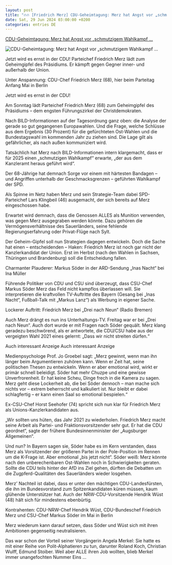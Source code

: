 ```yaml
---
layout: post
title: "🔥🔥 [Friedrich Merz] CDU-Geheimtagung: Merz hat Angst vor „schmutzigem Wahlkampf ..."
date: Sat, 29 Jun 2024 03:00:00 +0200
categories: entries DE
---
```

[CDU-Geheimtagung: Merz hat Angst vor „schmutzigem Wahlkampf ...](https://www.bild.de/politik/inland/cdu-geheimtagung-merz-hat-angst-vor-schmutzigem-wahlkampf-667e87d16f6a605f9b269654)

![CDU-Geheimtagung: Merz hat Angst vor „schmutzigem Wahlkampf ...](https://images.bild.de/667e87d16f6a605f9b269654/4e74b5a9e67fc607052e869fb5dbc52b,303f07c1?w=1280)

Jetzt wird es ernst in der CDU! Parteichef Friedrich Merz lädt zum Geheimgipfel des Präsidiums. Er kämpft gegen Gegner inner- und außerhalb der Union.

Unter Anspannung: CDU-Chef Friedrich Merz (68), hier beim Parteitag Anfang Mai in Berlin

Jetzt wird es ernst in der CDU!

Am Sonntag lädt Parteichef Friedrich Merz (68) zum Geheimgipfel des Präsidiums – dem engsten Führungszirkel der Christdemokraten.

Nach BILD-Informationen auf der Tagesordnung ganz oben: die Analyse der gerade so gut gegangenen Europawahlen. Und die Frage, welche Schlüsse aus dem Ergebnis (30 Prozent) für die gefürchteten Ost-Wahlen und die Bundestagswahl im kommenden Jahr zu ziehen sind. Die Lage gilt als gefährlicher, als nach außen kommuniziert wird.

Tatsächlich hat Merz nach BILD-Informationen intern klargemacht, dass er für 2025 einen „schmutzigen Wahlkampf“ erwarte, „der aus dem Kanzleramt heraus geführt wird“.

Der 68-Jährige hat demnach Sorge vor einem mit härtesten Bandagen – und Angriffen unterhalb der Geschmacksgrenzen – geführten Wahlkampf der SPD.

Als Spinne im Netz haben Merz und sein Strategie-Team dabei SPD-Parteichef Lars Klingbeil (46) ausgemacht, der sich bereits auf Merz eingeschossen habe.

Erwartet wird demnach, dass die Genossen ALLES als Munition verwenden, was gegen Merz ausgegraben werden könnte. Dazu gehören die Vermögensverhältnisse des Sauerländers, seine fehlende Regierungserfahrung oder Privat-Flüge nach Sylt.

Der Geheim-Gipfel soll nun Strategien dagegen entwickeln. Doch die Sache hat einen – entscheidenden – Haken: Friedrich Merz ist noch gar nicht der Kanzlerkandidat der Union. Erst im Herbst (nach den Wahlen in Sachsen, Thüringen und Brandenburg) soll die Entscheidung fallen.

Charmanter Plauderer: Markus Söder in der ARD-Sendung „Inas Nacht“ bei Ina Müller

Führende Politiker von CDU und CSU sind überzeugt, dass CSU-Chef Markus Söder Merz das Feld nicht kampflos überlassen will. Sie interpretieren die kraftvollen TV-Auftritte des Bayern (Gesang bei „Inas Nacht“, Fußball-Talk mit „Markus Lanz“) als Werbung in eigener Sache.

Lockerer Auftritt: Friedrich Merz bei „Drei nach Neun“ (Radio Bremen)

Auch Merz drängt es nun ins Unterhaltungs-TV. Freitag war er bei „Drei nach Neun“. Auch dort wurde er mit Fragen nach Söder gequält. Merz klang geradezu beschwörend, als er antwortete, die CDU/CSU habe aus der vergeigten Wahl 2021 eines gelernt: „Dass wir nicht streiten dürfen.“

Auch interessant Anzeige Auch interessant Anzeige

Medienpsychologe Prof. Jo Groebel sagt: „Merz gewinnt, wenn man ihn länger beim Argumentieren zuhören kann. Wenn er Zeit hat, seine politischen Thesen zu entwickeln. Wenn er aber emotional wird, wirkt er primär schnell beleidigt. Söder hat mehr Chuzpe und eine gewisse Unverfrorenheit. Er hat keine Scheu, Dinge frech in die Kamera zu sagen. Merz geht diese Lockerheit ab, die bei Söder dennoch – man mache sich nichts vor – extrem beherrscht und kalkuliert ist. Nur bleibt er dabei schlagfertig – er kann einen Saal so emotional bespielen.“

Ex-CSU-Chef Horst Seehofer (74) spricht sich nun klar für Friedrich Merz als Unions-Kanzlerkandidaten aus.

„Wir sollten uns hüten, das Jahr 2021 zu wiederholen. Friedrich Merz macht seine Arbeit als Partei- und Fraktionsvorsitzender sehr gut. Er hat die CDU geordnet“, sagte der frühere Bundesinnenminister der „Augsburger Allgemeinen“.

Und nun? In Bayern sagen sie, Söder habe es im Kern verstanden, dass Merz als Vorsitzender der größeren Partei in der Pole-Position im Rennen um die K-Frage ist. Aber emotional „bis jetzt nicht“. Söder weiß: Merz könnte nach den unberechenbaren Ost-Wahlen noch in Schwierigkeiten geraten. Sollte die CDU teils hinter der AfD ins Ziel gehen, dürften die Debatten um die Zugpferd-Qualitäten des Sauerländers wieder losgehen.

Merz’ Nachteil ist dabei, dass er unter den mächtigen CDU-Landesfürsten, die ihn im Bundesvorstand zum Spitzenkandidaten küren müssen, kaum glühende Unterstützer hat. Auch der NRW-CDU-Vorsitzende Hendrik Wüst (48) hält sich für mindestens ebenbürtig.

Kontrahenten: CDU-NRW-Chef Hendrik Wüst, CDU-Bundeschef Friedrich Merz und CSU-Chef Markus Söder im Mai in Berlin

Merz wiederum kann darauf setzen, dass Söder und Wüst sich mit ihren Ambitionen gegenseitig neutralisieren.

Das war schon der Vorteil seiner Vorgängerin Angela Merkel: Sie hatte es mit einer Reihe von Polit-Alphatieren zu tun, darunter Roland Koch, Christian Wulff, Edmund Stoiber. Weil aber ALLE ihren Job wollten, blieb Merkel immer unangefochten Nummer Eins …

